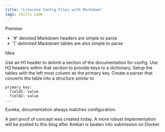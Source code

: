 ```yaml
---
title: "Literate Config Files with Markdown"
tags: skills code
---
```

Premise:

* '#' denoted Markdown headers are simple to parse
* '|' delimited Markdown tables are also simple to parse

Idea:

Use an H1 header to delimit a section of the documentation for config.
Use H2 headers within that section to provide keys to a dictionary.
Setup the tables with the left most column as the primary key.
Create a parser that converts the table into a structure similar to
```
primary_key:
  field1: value
  field2: value
...
```

Eureka, documentation always matches configuration.

A perl proof of concept was created today.  A more robust implementation will be posted to this blog after Ambari is beaten into submission on Docker.
